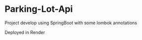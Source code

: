 # Parking-Lot-Api

Project develop using SpringBoot with some lombok annotations 

Deployed in Render

